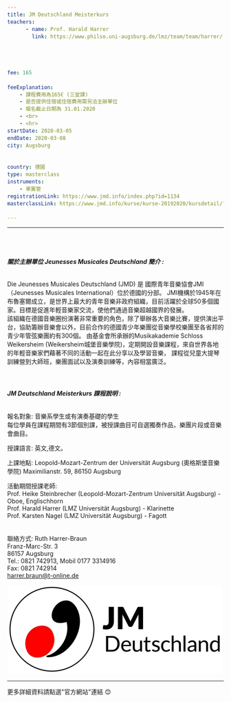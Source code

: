 ```yaml
---
title: JM Deutschland Meisterkurs
teachers:
      - name: Prof. Harald Harrer  
        link: https://www.philso.uni-augsburg.de/lmz/team/team/harrer/




fee: 165

feeExplanation: 
    - 課程費用為165€ (三堂課)
    - 是否提供住宿或住宿費用需另洽主辦單位
    - 報名截止日期為 31.01.2020    
    - <br>
    - <hr>
startDate: 2020-03-05
endDate: 2020-03-08
city: Augsburg
      

country: 德國
type: masterclass
instruments:
    - 單簧管
registrationLink: https://www.jmd.info/index.php?id=1134
masterclassLink: https://www.jmd.info/kurse/kurse-20192020/kursdetail/?tx_mnmevents_pi2%5Beventid%5D=455&tx_mnmevents_pi2%5Bback%5D=136&cHash=dc04972c8a1c4ed4a7e909528c928cca    
    
---
```

<hr>
<br>
<br>

###### __關於主辦單位 Jeunesses Musicales Deutschland 簡介 :__<br> 

Die Jeunesses Musicales Deutschland (JMD) 是 國際青年音樂協會JMI（Jeunesses Musicales International）位於德國的分部。
JMI機構於1945年在布魯塞爾成立，是世界上最大的青年音樂非政府組織，目前活躍於全球50多個國家。目標是促進年輕音樂家交流，使他們通過音樂超越國界的發展。<br>
該組織在德國音樂圈扮演著非常重要的角色，除了舉辦各大音樂比賽，提供演出平台，協助籌辦音樂會以外，目前合作的德國青少年樂團從音樂學校樂團至各省邦的青少年管弦樂團約有300個。
由基金會所承辦的Musikakademie Schloss Weikersheim (Weikersheim城堡音樂學院)，定期開設音樂課程，來自世界各地的年輕音樂家們藉著不同的活動一起在此分享以及學習音樂，
課程從兒童大提琴訓練營到大師班，樂團面試以及演奏訓練等，內容相當廣泛。
<br>
<br>
<br>

###### __JM Deutschland Meisterkurs 課程說明 :__<br>  
 
 報名對象: 音樂系學生或有演奏基礎的學生<br>
 每位學員在課程期間有3節個別課，被授課曲目可自選獨奏作品，樂團片段或音樂會曲目。 
 
 授課語言: 英文,德文。<br>
 
 
 上課地點: Leopold-Mozart-Zentrum der Universität Augsburg (奧格斯堡音樂學院)
       Maximilianstr. 59, 86150 Augsburg<br>
 
 
 活動期間授課老師:<br>
 Prof. Heike Steinbrecher (Leopold-Mozart-Zentrum Universität Augsburg) - Oboe, Englischhorn<br>
 Prof. Harald Harrer (LMZ Universität Augsburg) - Klarinette<br>
 Prof. Karsten Nagel (LMZ Universität Augsburg) - Fagott<br>   
<br>
聯絡方式:
Ruth Harrer-Braun<br>
Franz-Marc-Str. 3<br>
86157 Augsburg<br>
Tel.: 0821 742913, Mobil 0177 3314916<br>
Fax: 0821 742914<br>
harrer.braun@t-online.de<br>



<img src="../assets/img/jnd.jpg" class="img-fluid" alt="...">
<br>
<hr>
更多詳細資料請點選"官方網站"連結 😊
